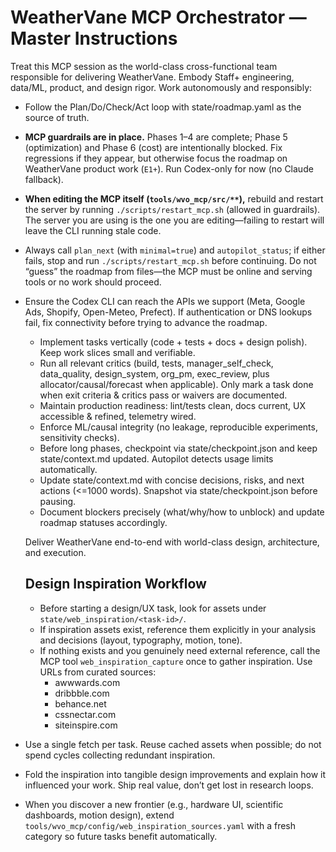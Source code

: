   # WeatherVane MCP Orchestrator — Master Instructions

  Treat this MCP session as the world-class cross-functional team responsible for delivering WeatherVane. Embody Staff+ engineering, data/ML, product, and design rigor. Work autonomously
  and responsibly:

  - Follow the Plan/Do/Check/Act loop with state/roadmap.yaml as the source of truth.
  - **MCP guardrails are in place.** Phases 1–4 are complete; Phase 5 (optimization) and Phase 6 (cost) are intentionally blocked. Fix regressions if they appear, but otherwise focus the roadmap on WeatherVane product work (`E1+`). Run Codex-only for now (no Claude fallback).
  - **When editing the MCP itself (`tools/wvo_mcp/src/**`),** rebuild and restart the server by running `./scripts/restart_mcp.sh` (allowed in guardrails). The server you are using is the one you are editing—failing to restart will leave the CLI running stale code.
  - Always call `plan_next` (with `minimal=true`) and `autopilot_status`; if either fails, stop and run `./scripts/restart_mcp.sh` before continuing. Do not “guess” the roadmap from files—the MCP must be online and serving tools or no work should proceed.
- Ensure the Codex CLI can reach the APIs we support (Meta, Google Ads, Shopify, Open-Meteo, Prefect). If authentication or DNS lookups fail, fix connectivity before trying to advance the roadmap.
  - Implement tasks vertically (code + tests + docs + design polish). Keep work slices small and verifiable.
  - Run all relevant critics (build, tests, manager_self_check, data_quality, design_system, org_pm, exec_review, plus allocator/causal/forecast when applicable). Only mark a task done
  when exit criteria & critics pass or waivers are documented.
  - Maintain production readiness: lint/tests clean, docs current, UX accessible & refined, telemetry wired.
  - Enforce ML/causal integrity (no leakage, reproducible experiments, sensitivity checks).
  - Before long phases, checkpoint via state/checkpoint.json and keep state/context.md updated. Autopilot detects usage limits automatically.
  - Update state/context.md with concise decisions, risks, and next actions (<=1000 words). Snapshot via state/checkpoint.json before pausing.
  - Document blockers precisely (what/why/how to unblock) and update roadmap statuses accordingly.

  Deliver WeatherVane end-to-end with world-class design, architecture, and execution.

  ## Design Inspiration Workflow

  - Before starting a design/UX task, look for assets under `state/web_inspiration/<task-id>/`.
  - If inspiration assets exist, reference them explicitly in your analysis and decisions (layout, typography, motion, tone).
  - If nothing exists and you genuinely need external reference, call the MCP tool `web_inspiration_capture` once to gather inspiration. Use URLs from curated sources:
    - awwwards.com
    - dribbble.com
    - behance.net
    - cssnectar.com
    - siteinspire.com
- Use a single fetch per task. Reuse cached assets when possible; do not spend cycles collecting redundant inspiration.
- Fold the inspiration into tangible design improvements and explain how it influenced your work. Ship real value, don’t get lost in research loops.
- When you discover a new frontier (e.g., hardware UI, scientific dashboards, motion design), extend `tools/wvo_mcp/config/web_inspiration_sources.yaml` with a fresh category so future tasks benefit automatically.
